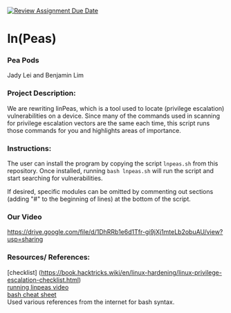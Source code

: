 [![Review Assignment Due Date](https://classroom.github.com/assets/deadline-readme-button-22041afd0340ce965d47ae6ef1cefeee28c7c493a6346c4f15d667ab976d596c.svg)](https://classroom.github.com/a/am3xLbu5)
# ln(Peas)

### Pea Pods

Jady Lei and Benjamin Lim

### Project Description:

We are rewriting linPeas, which is a tool used to locate (privilege escalation) vulnerabilities on a device. Since many of the commands used in scanning for privilege escalation vectors are the same each time, this script runs those commands for you and highlights areas of importance.

### Instructions:

The user can install the program by copying the script `lnpeas.sh` from this repository. Once installed, running `bash lnpeas.sh` will run the script and start searching for vulnerabilities.  

If desired, specific modules can be omitted by commenting out sections (adding "#" to the beginning of lines) at the bottom of the script.

### Our Video  
https://drive.google.com/file/d/1DhRRb1e6d1Tfr-gi9jXj1mteLb2obuAU/view?usp=sharing

### Resources/ References:
[checklist] (https://book.hacktricks.wiki/en/linux-hardening/linux-privilege-escalation-checklist.html)  
[running linpeas video](https://asciinema.org/a/309566)  
[bash cheat sheet](https://learnxinyminutes.com/bash/)  
Used various references from the internet for bash syntax.